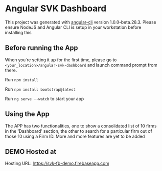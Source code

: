 # Angular SVK Dashboard

This project was generated with [angular-cli](https://github.com/angular/angular-cli) version 1.0.0-beta.28.3.
Please ensure NodeJS and Angular CLI is setup in your workstation before installing this

## Before running the App

When you're setting it up for the first time, please go to `<your_location>/angular-svk-dashboard` and launch
command prompt from there.

Run `npm install`

Run `npm install bootstrap@latest`

Run `ng serve --watch` to start your app

## Using the App

The APP has two functionalities, one to show a consolidated list of 10 firms in the 'Dashboard' section,
the other to search for a particular firm out of those 10 using a Firm ID.
 More and more features are yet to be added

## DEMO Hosted at
 Hosting URL: https://svk-fb-demo.firebaseapp.com